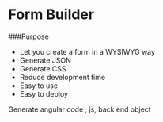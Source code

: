 Form Builder
============

###Purpose


* Let you create a form in a WYSIWYG way
* Generate JSON
* Generate CSS
* Reduce development time
* Easy to use 
* Easy to deploy

Generate angular code , js, back end object 









